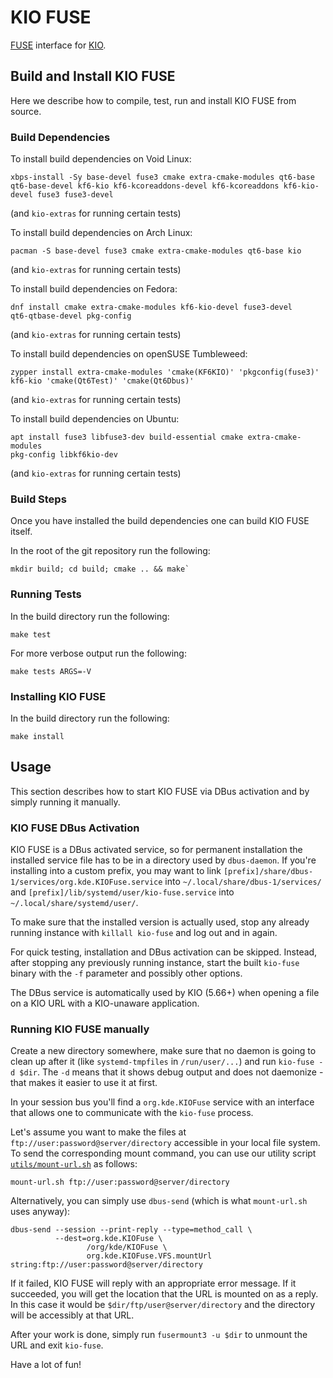 # KIO FUSE

[FUSE](https://www.kernel.org/doc/html/latest/filesystems/fuse.html)
interface for [KIO](https://api.kde.org/frameworks/kio/html/).

## Build and Install KIO FUSE

Here we describe how to compile, test, run and install KIO FUSE from source.

### Build Dependencies

To install build dependencies on Void Linux:

    xbps-install -Sy base-devel fuse3 cmake extra-cmake-modules qt6-base qt6-base-devel kf6-kio kf6-kcoreaddons-devel kf6-kcoreaddons kf6-kio-devel fuse3 fuse3-devel

(and `kio-extras` for running certain tests)

To install build dependencies on Arch Linux:

    pacman -S base-devel fuse3 cmake extra-cmake-modules qt6-base kio

(and `kio-extras` for running certain tests)

To install build dependencies on Fedora:

    dnf install cmake extra-cmake-modules kf6-kio-devel fuse3-devel 
    qt6-qtbase-devel pkg-config

(and `kio-extras` for running certain tests)

To install build dependencies on openSUSE Tumbleweed:

    zypper install extra-cmake-modules 'cmake(KF6KIO)' 'pkgconfig(fuse3)' 
    kf6-kio 'cmake(Qt6Test)' 'cmake(Qt6Dbus)'

(and `kio-extras` for running certain tests)

To install build dependencies on Ubuntu:

    apt install fuse3 libfuse3-dev build-essential cmake extra-cmake-modules
    pkg-config libkf6kio-dev

(and `kio-extras` for running certain tests)

### Build Steps

Once you have installed the build dependencies one can build KIO FUSE
itself.

In the root of the git repository run the following:

```
mkdir build; cd build; cmake .. && make`
```

### Running Tests

In the build directory run the following:

```
make test
```

For more verbose output run the following:

```
make tests ARGS=-V
```

### Installing KIO FUSE

In the build directory run the following:

```
make install
```

## Usage

This section describes how to start KIO FUSE via DBus activation and
by simply running it manually.

### KIO FUSE DBus Activation

KIO FUSE is a DBus activated service, so for permanent installation the
installed service file has to be in a directory used by `dbus-daemon`.
If you're installing into a custom prefix, you may want to link
`[prefix]/share/dbus-1/services/org.kde.KIOFuse.service` into
`~/.local/share/dbus-1/services/` and
`[prefix]/lib/systemd/user/kio-fuse.service` into
`~/.local/share/systemd/user/`.

To make sure that the installed version is actually used, stop any already
running instance with `killall kio-fuse` and log out and in again.

For quick testing, installation and DBus activation can be skipped. Instead,
after stopping any previously running instance, start the built `kio-fuse` binary
with the `-f` parameter and possibly other options.

The DBus service is automatically used by KIO (5.66+) when opening a file on a
KIO URL with a KIO-unaware application.

### Running KIO FUSE manually

Create a new directory somewhere, make sure that no daemon is going to clean
up after it (like `systemd-tmpfiles` in `/run/user/...`) and run `kio-fuse -d $dir`.
The `-d` means that it shows debug output and does not daemonize - that makes it
easier to use it at first.

In your session bus you'll find a `org.kde.KIOFuse` service with an interface that
allows one to communicate with the `kio-fuse` process.

Let's assume you want to make the files at
`ftp://user:password@server/directory` accessible in your local file system.
To send the corresponding mount command, you can use our utility script [`utils/mount-url.sh`](./utils/mount-url.sh) as follows:
```
mount-url.sh ftp://user:password@server/directory
```
Alternatively, you can simply use `dbus-send` (which is what `mount-url.sh` uses anyway):
```
dbus-send --session --print-reply --type=method_call \
          --dest=org.kde.KIOFuse \
                 /org/kde/KIOFuse \
                 org.kde.KIOFuse.VFS.mountUrl string:ftp://user:password@server/directory
```

If it failed, KIO FUSE will reply with an appropriate error message. If it
succeeded, you will get the location that the URL is mounted on as a reply. In
this case it would be `$dir/ftp/user@server/directory` and the directory will be
accessibly at that URL.

After your work is done, simply run `fusermount3 -u $dir` to unmount the URL and
exit `kio-fuse`.

Have a lot of fun!

